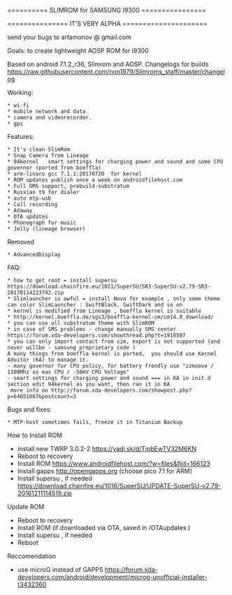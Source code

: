 ========== SLIMROM for SAMSUNG I9300 ================

=============== IT'S VERY ALPHA =====================

send your bugs to artamonov @  gmail.com

Goals: to create lightweight AOSP ROM for i9300

Based on android 7.1.2_r36, Slimrom and AOSP. 
Changelogs for builds https://raw.githubusercontent.com/non1979/Slimroms_staff/master/changelog

Working:

	* wi-fi
	* mobile network and data 
	* camera and videorecorder.
	* gps 
	

Features:

	* It's clean SlimRom
	* Snap Camera from Lineage
	* 94kernel   smart settings for charging power and sound and some CPU governor (ported from boeffla) 
	* arm-linaro gcc 7.1.1:20170720  for kernel
	* ROM updates publish once a week on androidfilehost.com 
	* Full OMS support, prebuild-substratum
	* Russian t9 for dialer 
	* auto mtp-usb 
	* Call recording
	* Adaway
	* OTA updates
	* Phonograph for music
	* Jelly (lineage browser)
		
Removed 

	* AdvancedDisplay
	
FAQ:

	* how to get root = install supersu
	https://download.chainfire.eu/1021/SuperSU/SR3-SuperSU-v2.79-SR3-20170114223742.zip  
	* Slimlauncher is awful = install Nova for example , only some theme can color SlimLauncher : SwiftBlack, SwiftDark and so on
	* kernel is modified from Lineage , boeffla kernel is suitable 
	* http://kernel.boeffla.de/sgs3/boeffla-kernel-cm/cm14.0_download/
	* you can use all substratum theme with SlimROM
	* in case of SMS problems - change manually SMS center  https://forum.xda-developers.com/showthread.php?t=1916507
	* you can only import contact from sim, export is not supported (and never willbe - samsung proprietary code )
	A many things from boeffla kernel is ported,  you should use Kernel Aduitor (KA) to manage it.
	- many governor for CPU policy, for battery frendly use "zzmoove / 1100Mhz as max CPU / -50mV CPU Voltage"
	- smart settings for charging power and sound === in KA in init.d section edit 94kernel as you want, then ran it in KA 
	 more info on http://forum.xda-developers.com/showpost.php?p=64651867&postcount=3 


Bugs and fixes:

	* MTP-host sometimes fails, freeze it in Titanium Backup 
	
	
How to Install ROM

- install new TWRP 3.0.2-2 https://yadi.sk/d/TipbEwTV32M6KN
- Reboot to recovery
- Install ROM  https://www.androidfilehost.com/?w=files&flid=166123
- Install gapps http://opengapps.org (choose pico 7.1 for ARM)
- Install supersu , if needed https://download.chainfire.eu/1016/SuperSU/UPDATE-SuperSU-v2.79-20161211114519.zip 

Update ROM

- Reboot to recovery
- Install ROM (if downloaded via OTA, saved in /OTAupdates.)
- Install supersu , if needed
- Reboot

Reccomendation 
- use microG instead of GAPPS https://forum.xda-developers.com/android/development/microg-unofficial-installer-t3432360
